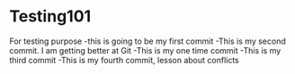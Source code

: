 # Testing101
For testing purpose
-this is going to be my first commit
-This is my second commit. I am getting better at Git
-This is my one time commit
-This is my third commit
-This is my fourth commit, lesson about conflicts